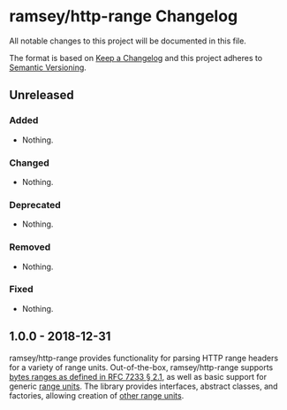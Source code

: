 # ramsey/http-range Changelog

All notable changes to this project will be documented in this file.

The format is based on [Keep a Changelog](http://keepachangelog.com/en/1.0.0/)
and this project adheres to [Semantic Versioning](http://semver.org/spec/v2.0.0.html).

## Unreleased

### Added

* Nothing.

### Changed

* Nothing.

### Deprecated

* Nothing.

### Removed

* Nothing.

### Fixed

* Nothing.

## 1.0.0 - 2018-12-31

ramsey/http-range provides functionality for parsing HTTP range headers for a
variety of range units. Out-of-the-box, ramsey/http-range supports
[bytes ranges as defined in RFC 7233 § 2.1](https://tools.ietf.org/html/rfc7233#section-2.1),
as well as basic support for generic
[range units](https://tools.ietf.org/html/rfc7233#section-2). The library
provides interfaces, abstract classes, and factories, allowing creation of
[other range units](https://tools.ietf.org/html/rfc7233#section-2.2).
